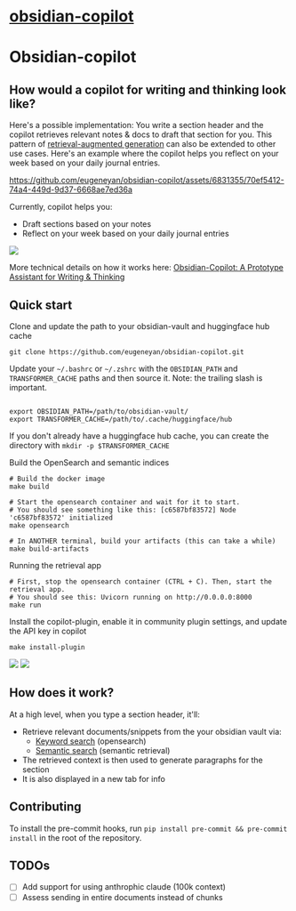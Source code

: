 # [obsidian-copilot](https://github.com/eugeneyan/obsidian-copilot)

# Obsidian-copilot

## How would a copilot for writing and thinking look like?

Here's a possible implementation: You write a section header and the copilot retrieves relevant notes & docs to draft that section for you. This pattern of [retrieval-augmented generation](https://arxiv.org/abs/2005.11401) can also be extended to other use cases. Here's an example where the copilot helps you reflect on your week based on your daily journal entries.

https://github.com/eugeneyan/obsidian-copilot/assets/6831355/70ef5412-74a4-449d-9d37-6668ae7ed36a

Currently, copilot helps you:
- Draft sections based on your notes
- Reflect on your week based on your daily journal entries

![](assets/features.png)

More technical details on how it works here: [Obsidian-Copilot: A Prototype Assistant for Writing & Thinking](https://eugeneyan.com/writing/obsidian-copilot/)

## Quick start

Clone and update the path to your obsidian-vault and huggingface hub cache

```
git clone https://github.com/eugeneyan/obsidian-copilot.git
```

Update your `~/.bashrc` or `~/.zshrc` with the `OBSIDIAN_PATH` and `TRANSFORMER_CACHE` paths and then source it.
Note: the trailing slash is important.

```

export OBSIDIAN_PATH=/path/to/obsidian-vault/
export TRANSFORMER_CACHE=/path/to/.cache/huggingface/hub
```

If you don't already have a huggingface hub cache, you can create the directory with `mkdir -p $TRANSFORMER_CACHE`

Build the OpenSearch and semantic indices
```
# Build the docker image
make build

# Start the opensearch container and wait for it to start.
# You should see something like this: [c6587bf83572] Node 'c6587bf83572' initialized
make opensearch

# In ANOTHER terminal, build your artifacts (this can take a while)
make build-artifacts
```

Running the retrieval app
```
# First, stop the opensearch container (CTRL + C). Then, start the retrieval app.
# You should see this: Uvicorn running on http://0.0.0.0:8000
make run
```

Install the copilot-plugin, enable it in community plugin settings, and update the API key in copilot

```
make install-plugin
```

![](assets/enable-copilot.png)
![](assets/provide-api-key.png)

## How does it work?

At a high level, when you type a section header, it'll:
- Retrieve relevant documents/snippets from the your obsidian vault via:
    - [Keyword search](https://github.com/eugeneyan/obsidian-copilot/blob/main/src/prep/build_opensearch_index.py#L141) (opensearch)
    - [Semantic search](https://github.com/eugeneyan/obsidian-copilot/blob/main/src/prep/build_semantic_index.py#L119) (semantic retrieval)
- The retrieved context is then used to generate paragraphs for the section
- It is also displayed in a new tab for info

## Contributing

To install the pre-commit hooks, run `pip install pre-commit && pre-commit install` in the root of the repository.

## TODOs

- [ ] Add support for using anthrophic claude (100k context)
- [ ] Assess sending in entire documents instead of chunks
